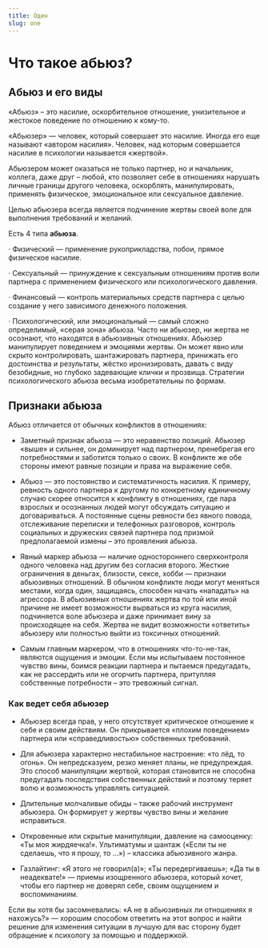 ```yaml
---
title: Один
slug: one
---
```

# Что такое абьюз? 

## Абьюз и его виды

«Абьюз» – это насилие, оскорбительное отношение, унизительное и жестокое поведение по отношению к кому-то.

 

«Абьюзер» — человек, который совершает это насилие. Иногда его еще называют «автором насилия». Человек, над которым совершается насилие в психологии называется «жертвой».

 

Абьюзером может оказаться не только партнер, но и начальник, коллега, даже друг – любой, кто позволяет себе в отношениях нарушать личные границы другого человека, оскорблять, манипулировать, применять физическое, эмоциональное или сексуальное давление.

Целью абьюзера всегда является подчинение жертвы своей воле для выполнения требований и желаний.

 

Есть 4 типа **абьюза**.

·  Физический — применение рукоприкладства, побои, прямое физическое насилие.

·  Сексуальный — принуждение к сексуальным отношениям против воли партнера с применением физического или психологического давления.

·  Финансовый — контроль материальных средств партнера с целью создание у него зависимого денежного положения.

·  Психологический, или эмоциональный — самый сложно определимый, «серая зона» абьюза. Часто ни абьюзер, ни жертва не осознают, что находятся в абьюзивных отношениях. Абьюзер манипулирует поведением и эмоциями жертвы. Он может явно или скрыто контролировать, шантажировать партнера, принижать его достоинства и результаты, жёстко иронизировать, давать с виду безобидные, но глубоко задевающие клички и прозвища. Стратегии психологического абьюза весьма изобретательны по формам.

## Признаки абьюза

Абьюз отличается от обычных конфликтов в отношениях:

* Заметный признак абьюза — это неравенство позиций. Абьюзер «выше» и сильнее, он доминирует над партнером, пренебрегая его потребностями и заботится только о своих. В конфликте же обе стороны имеют равные позиции и права на выражение себя.

 

* Абьюз — это постоянство и систематичность насилия. К примеру, ревность одного партнера к другому по конкретному единичному случаю скорее относится к конфликту в отношениях, где пара взрослых и осознанных людей могут обсуждать ситуацию и договариваться. А постоянные сцены ревности без явного повода, отслеживание переписки и телефонных разговоров, контроль социальных и дружеских связей партнера под призмой предполагаемой измены – это проявления абьюза.

 

* Явный маркер абьюза — наличие одностороннего сверхконтроля одного человека над другим без согласия второго. Жесткие ограничения в деньгах, близости, сексе, хобби — признаки абьюзивных отношений. В обычном конфликте люди могут меняться местами, когда один, защищаясь, способен начать «нападать» на агрессора. В абьюзивных отношениях жертва по той или иной причине не имеет возможности вырваться из круга насилия, подчиняется воле абьюзера и даже принимает вину за происходящее на себя. Жертва не видит возможности «ответить» абьюзеру или полностью выйти из токсичных отношений. 



* Самым главным маркером, что в отношениях что-то-не-так, являются ощущения и эмоции. Если мы испытываем постоянное чувство вины, боимся реакции партнера и пытаемся предугадать, как не рассердить или не огорчить партнера, притупляя собственные потребности – это тревожный сигнал.

### Как ведет себя абьюзер

* Абьюзер всегда прав, у него отсутствует критическое отношение к себе и своим действиям. Он прикрывается «плохим поведением» партнера или «справедливостью» собственных требований.

 

* Для абьюзера характерно нестабильное настроение: «то лёд, то огонь». Он непредсказуем, резко меняет планы, не предупреждая. Это способ манипуляции жертвой, которая становится не способна предугадать последствия собственных действий и поэтому теряет волю и возможность управлять ситуацией.

 

* Длительные молчаливые обиды – также рабочий инструмент абьюзера. Он формирует у жертвы чувство вины и желание исправиться.

 

* Откровенные или скрытые манипуляции, давление на самооценку: «Ты моя жирдяечка!». Ультиматумы и шантаж («Если ты не сделаешь, что я прошу, то …») – классика абьюзивного жанра.

 

* Газлайтинг: «Я этого не говорил(а)»; «Ты передергиваешь»; «Да ты в неадеквате!» — приемы изощренного абьюзера, который хочет, чтобы его партнер не доверял себе, своим ощущением и воспоминаниям.



Если вы хотя бы засомневались: «А не в абьюзивных ли отношениях я нахожусь?» — хорошим способом ответить на этот вопрос и найти решение для изменения ситуации в лучшую для вас сторону будет обращение к психологу за помощью и поддержкой.